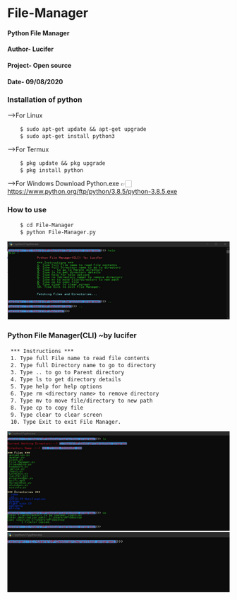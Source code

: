 # File-Manager


#### Python File Manager
#### Author- Lucifer
#### Project- Open source
#### Date- 09/08/2020

### Installation of python
 -->For Linux
```
	$ sudo apt-get update && apt-get upgrade
	$ sudo apt-get install python3
```
 -->For Termux
```
	$ pkg update && pkg upgrade
	$ pkg install python
```
 -->For Windows
	Download Python.exe
	👉🏻 https://www.python.org/ftp/python/3.8.5/python-3.8.5.exe

### How to use
```
	$ cd File-Manager
	$ python File-Manager.py
```

![Screenshot 1](/screenshots/Capture.JPG)

###  Python File Manager(CLI) ~by lucifer

     *** Instructions ***
     1. Type full File name to read file contents
     2. Type full Directory name to go to directory
     3. Type .. to go to Parent directory
     4. Type ls to get directory details
     5. Type help for help options
     6. Type rm <directory name> to remove directory
     7. Type mv to move file/directory to new path
     8. Type cp to copy file
     9. Type clear to clear screen
     10. Type Exit to exit File Manager.
![Screenshot 2](/screenshots/Capture11.JPG)
![Screenshot 3](/screenshots/Capture12.JPG)
